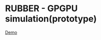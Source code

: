 # RUBBER - GPGPU simulation(prototype)
<a href="https://ntmksmt.github.io/rubber-prototype/">Demo</a>

